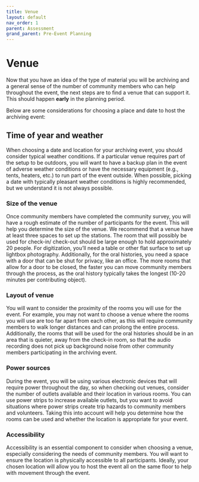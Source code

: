 ```yaml
---
title: Venue
layout: default
nav_order: 1
parent: Assessment
grand_parent: Pre-Event Planning
---
```


# Venue

Now that you have an idea of the type of material you will be archiving and a general sense of the number of community members who can help throughout the event, the next steps are to find a venue that can support it. 
This should happen **early** in the planning period. 

Below are some considerations for choosing a place and date to host the archiving event:   


## Time of year and weather

When choosing a date and location for your archiving event, you should consider typical weather conditions. 
If a particular venue requires part of the setup to be outdoors, you will want to have a backup plan in the event of adverse weather conditions or have the necessary equipment (e.g., tents, heaters, etc.) to run part of the event outside. When possible, picking a date with typically pleasant weather conditions is highly recommended, but we understand it is not always possible. 



### Size of the venue 
Once community members have completed the community survey, you will have a rough estimate of the number of participants for the event. This will help you determine the size of the venue. We recommend that a venue have at least three spaces to set up the stations. 
The room that will possibly be used for check-in/ check-out should be large enough to hold approximately 20 people. 
For digitization, you’ll need a table or other flat surface to set up lightbox photography. 
Additionally, for the oral histories, you need a space with a door that can be shut for privacy, like an office. The more rooms that allow for a door to be closed, the faster you can move community members through the process, as the oral history typically takes the longest (10-20 minutes per contributing object). 



### Layout of venue 
You will want to consider the proximity of the rooms you will use for the event. For example, you may not want to choose a venue where the rooms you will use are too far apart from each other, as this will require community members to walk longer distances and can prolong the entire process. 
Additionally, the rooms that will be used for the oral histories should be in an area that is quieter, away from the check-in room, so that the audio recording does not pick up background noise from other community members participating in the archiving event. 



### Power sources 
During the event, you will be using various electronic devices that will require power throughout the day, so when checking out venues, consider the number of outlets available and their location in various rooms. 
You can use power strips to increase available outlets, but you want to avoid situations where power strips create trip hazards to community members and volunteers. 
Taking this into account will help you determine how the rooms can be used and whether the location is appropriate for your event. 



### Accessibility 
Accessibility is an essential component to consider when choosing a venue, especially considering the needs of community members. You will want to ensure the location is physically accessible to all participants. 
Ideally, your chosen location will allow you to host the event all on the same floor to help with movement through the event. 
